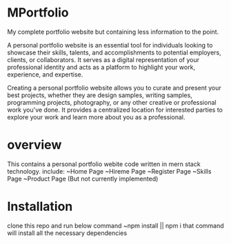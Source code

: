 # MPortfolio
My complete portfolio website but containing less information to the point.

A personal portfolio website is an essential tool for individuals looking to showcase their skills, talents, and accomplishments to potential employers, clients, or collaborators. It serves as a digital representation of your professional identity and acts as a platform to highlight your work, experience, and expertise.

Creating a personal portfolio website allows you to curate and present your best projects, whether they are design samples, writing samples, programming projects, photography, or any other creative or professional work you've done. It provides a centralized location for interested parties to explore your work and learn more about you as a professional.


# overview
This contains a personal portfolio webite code written in mern stack technology.
include:
~Home Page
~Hireme Page
~Register Page
~Skills Page
~Product Page (But not currently implemented)


# Installation
clone this repo and run below command
~npm install || npm i
that command will install all the necessary dependencies

